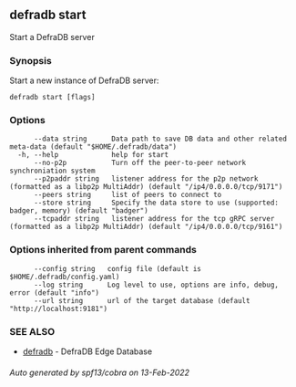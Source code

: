 ## defradb start

Start a DefraDB server 

### Synopsis

Start a new instance of DefraDB server:

```
defradb start [flags]
```

### Options

```
      --data string      Data path to save DB data and other related meta-data (default "$HOME/.defradb/data")
  -h, --help             help for start
      --no-p2p           Turn off the peer-to-peer network synchroniation system
      --p2paddr string   listener address for the p2p network (formatted as a libp2p MultiAddr) (default "/ip4/0.0.0.0/tcp/9171")
      --peers string     list of peers to connect to
      --store string     Specify the data store to use (supported: badger, memory) (default "badger")
      --tcpaddr string   listener address for the tcp gRPC server (formatted as a libp2p MultiAddr) (default "/ip4/0.0.0.0/tcp/9161")
```

### Options inherited from parent commands

```
      --config string   config file (default is $HOME/.defradb/config.yaml)
      --log string      Log level to use, options are info, debug, error (default "info")
      --url string      url of the target database (default "http://localhost:9181")
```

### SEE ALSO

* [defradb](defradb.md)	 - DefraDB Edge Database

###### Auto generated by spf13/cobra on 13-Feb-2022
